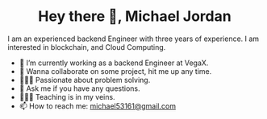 <h1 align="center"> Hey there 👋, Michael Jordan </h1>
I am an experienced backend Engineer with three years of experience. I am interested in blockchain, and Cloud Computing.


- 🔭 I’m currently working as a backend Engineer at VegaX.
- 👯 Wanna collaborate on some project, hit me up any time.
- 👨🏽‍💻 Passionate about problem solving.
- 💬 Ask me if you have any questions. 
- 👩🏽‍🏫 Teaching is in my veins.
- 📫 How to reach me: michael53161@gmail.com

